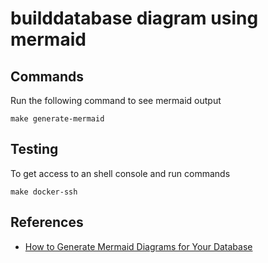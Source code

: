 # builddatabase diagram using mermaid

## Commands

Run the following command to see mermaid output
```
make generate-mermaid
```

## Testing

To get access to an shell console and run commands

```
make docker-ssh
```


## References
- [How to Generate Mermaid Diagrams for Your Database](https://dev.to/sualeh/how-to-generate-mermaid-diagrams-for-your-database-33bn)